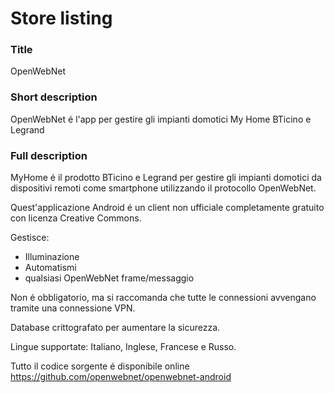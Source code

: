 # Store listing

### Title
OpenWebNet

### Short description
OpenWebNet é l'app per gestire gli impianti domotici My Home BTicino e Legrand

### Full description
MyHome é il prodotto BTicino e Legrand per gestire gli impianti domotici da dispositivi remoti come smartphone utilizzando il protocollo OpenWebNet.

Quest'applicazione Android é un client non ufficiale completamente gratuito con licenza Creative Commons.

Gestisce:
- Illuminazione
- Automatismi
- qualsiasi OpenWebNet frame/messaggio

Non é obbligatorio, ma si raccomanda che tutte le connessioni avvengano tramite una connessione VPN.

Database crittografato per aumentare la sicurezza.

Lingue supportate: Italiano, Inglese, Francese e Russo.

Tutto il codice sorgente é disponibile online https://github.com/openwebnet/openwebnet-android
